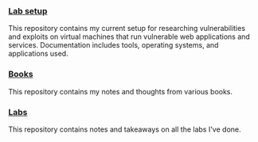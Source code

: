 ### [Lab setup](https://github.com/Apl223/Home-Lab/)
This repository contains my current setup for researching vulnerabilities and exploits on virtual machines that run vulnerable web applications and services. Documentation includes tools, operating systems, and applications used.

### [Books](https://apl223.github.io/Portfolio/Cybersecurity/Books/)
This repository contains my notes and thoughts from various books.

### [Labs](https://apl223.github.io/Portfolio/Cybersecurity/Labs/)
This repository contains notes and takeaways on all the labs I've done.
